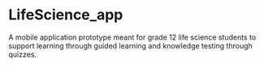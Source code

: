 # LifeScience_app

A mobile application prototype meant for grade 12 life science students to support learning through guided learning and knowledge testing through quizzes. 
